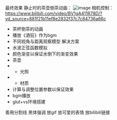 最终效果
静止时的茶壶倒茶动画：
![image](https://github.com/seimeicyx/graphics2022/blob/main/22251126%E9%99%88%E6%BB%A2%E8%A5%BF/Project1/result/still.gif)
相机控制：
https://www.bilibili.com/video/BV1gA411R78D/?vd_source=881f21b11ef8e2832f37c7c84736a66c
 * 茶杯倒茶的动画
 * 播放《酒狂》作为bgm
 * 不同视角与距离观察模型
解决方案
 * 水波正弦函数模拟
 * 颜色渐变以保证水倒下的渐变效果
 * 茶壶
 *	* 光照
 *	 * 材质
 *	计算与调整位置参数以保证效果
 *	bgm播放
 *	glut+vs环境搭建



善用分割线
黑体强调
放gif
放可爱的表情
放bilibili链接

